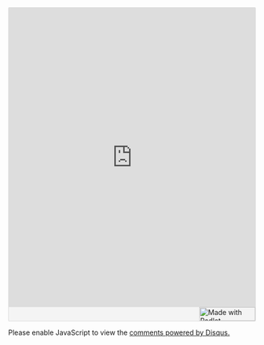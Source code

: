 <div class="padlet-embed" style="border:1px solid rgba(0,0,0,0.1);border-radius:2px;box-sizing:border-box;overflow:hidden;position:relative;width:100%;background:#F4F4F4"><p style="padding:0;margin:0"><iframe src="https://padlet.com/embed/otzzkgnlnong1m0x" frameborder="0" allow="camera;microphone;geolocation" style="width:100%;height:608px;display:block;padding:0;margin:0"></iframe></p><div style="display:flex;align-items:center;justify-content:end;margin:0;height:28px"><a href="https://padlet.com?ref=embed" style="display:block;flex-grow:0;margin:0;border:none;padding:0;text-decoration:none" target="_blank"><div style="display:flex;align-items:center;"><img src="https://padlet.net/embeds/made_with_padlet_2022.png" width="114" height="28" style="padding:0;margin:0;background:0 0;border:none;box-shadow:none" alt="Made with Padlet"></div></a></div></div>

<div id="disqus_thread"></div>

<script>

    /**

    *  RECOMMENDED CONFIGURATION VARIABLES: EDIT AND UNCOMMENT THE SECTION BELOW TO INSERT DYNAMIC VALUES FROM YOUR PLATFORM OR CMS.

    *  LEARN WHY DEFINING THESE VARIABLES IS IMPORTANT: https://disqus.com/admin/universalcode/#configuration-variables    */

    /*

    var disqus_config = function () {

    this.page.url = PAGE_URL;  // Replace PAGE_URL with your page's canonical URL variable

    this.page.identifier = PAGE_IDENTIFIER; // Replace PAGE_IDENTIFIER with your page's unique identifier variable

    };

    */

    (function() { // DON'T EDIT BELOW THIS LINE

    var d = document, s = d.createElement('script');

    s.src = 'https://exhitbion-1.disqus.com/embed.js';

    s.setAttribute('data-timestamp', +new Date());

    (d.head || d.body).appendChild(s);

    })();

</script>

<noscript>Please enable JavaScript to view the <a href="https://disqus.com/?ref_noscript">comments powered by Disqus.</a></noscript>
